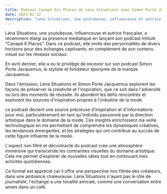 ```yaml
---
title: Podcast Canapé Six Places de Lena Situations avec Simon Porte Jacquemus
date: 2023-01-22
description: "Lena Situations, une youtubeuse, influenceuse et autrice française, a récemment élargi sa présence médiatique en lançant son podcast intitulé "Canapé 6 Places". Dans ce podcast, elle invite des personnalités de divers horizons pour des échanges captivants, en complément de son contenu visuel sur les réseaux sociaux."
---
```


Léna Situations, une youtubeuse, influenceuse et autrice française, a récemment élargi sa présence médiatique en lançant son podcast intitulé "Canapé 6 Places". Dans ce podcast, elle invite des personnalités de divers horizons pour des échanges captivants, en complément de son contenu visuel sur les réseaux sociaux.

En avril dernier, elle a eu le privilège de recevoir sur son podcast Simon Porte Jacquemus, le styliste et fondateur éponyme de la marque Jacquemus.

Dans l'émission, Léna Situations et Simon Porte Jacquemus explorent les façons de préserver la créativité et l'inspiration, que ce soit dans l'adversité ou lors des moments de réussite. Ils abordent les défis rencontrés et explorent les sources d'inspiration propres à l'industrie de la mode.

ce podcast devient une source précieuse d'inspiration et d'informations pour moi, particulièrement en tant qu'individu passionné par la direction artistique dans le domaine de la mode. Ces insights enrichissent ma veille technologique en me permettant de comprendre les dynamiques créatives, les tendances émergentes, et les stratégies qui ont contribué au succès de cette figure influente de la mode.

L'aspect non filtré et décontracté du podcast crée une atmosphère immersive qui transcende les contraintes visuelles du domaine artistique. Cela me permet d'explorer de nouvelles idées tout en continuant mes activités quotidiennes.

Ce format est apprécié car il offre une perspective non filtrée des créateurs, dans une ambiance chaleureuse. Léna Situations n'ayant pas le rôle de journaliste, l'échange a une tonalité amicale, comme une conversation entre amies dans un café.
